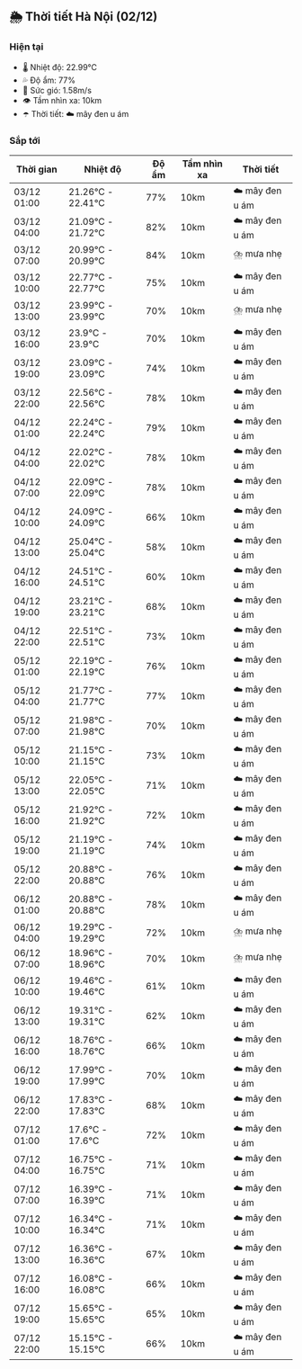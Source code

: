## 🌦️ Thời tiết Hà Nội (02/12)

### Hiện tại

- 🌡️ Nhiệt độ: 22.99℃
- 💦 Độ ẩm: 77%
- 💨 Sức gió: 1.58m/s
- 👁️ Tầm nhìn xa: 10km
- ☂️ Thời tiết: ☁️ mây đen u ám

### Sắp tới

| Thời gian | Nhiệt độ | Độ ẩm | Tầm nhìn xa | Thời tiết |
| --- | --- | --- | --- | --- |
| 03/12 01:00 | 21.26℃ - 22.41℃ | 77% | 10km | ☁️ mây đen u ám |
| 03/12 04:00 | 21.09℃ - 21.72℃ | 82% | 10km | ☁️ mây đen u ám |
| 03/12 07:00 | 20.99℃ - 20.99℃ | 84% | 10km | ⛈️ mưa nhẹ |
| 03/12 10:00 | 22.77℃ - 22.77℃ | 75% | 10km | ☁️ mây đen u ám |
| 03/12 13:00 | 23.99℃ - 23.99℃ | 70% | 10km | ⛈️ mưa nhẹ |
| 03/12 16:00 | 23.9℃ - 23.9℃ | 70% | 10km | ☁️ mây đen u ám |
| 03/12 19:00 | 23.09℃ - 23.09℃ | 74% | 10km | ☁️ mây đen u ám |
| 03/12 22:00 | 22.56℃ - 22.56℃ | 78% | 10km | ☁️ mây đen u ám |
| 04/12 01:00 | 22.24℃ - 22.24℃ | 79% | 10km | ☁️ mây đen u ám |
| 04/12 04:00 | 22.02℃ - 22.02℃ | 78% | 10km | ☁️ mây đen u ám |
| 04/12 07:00 | 22.09℃ - 22.09℃ | 78% | 10km | ☁️ mây đen u ám |
| 04/12 10:00 | 24.09℃ - 24.09℃ | 66% | 10km | ☁️ mây đen u ám |
| 04/12 13:00 | 25.04℃ - 25.04℃ | 58% | 10km | ☁️ mây đen u ám |
| 04/12 16:00 | 24.51℃ - 24.51℃ | 60% | 10km | ☁️ mây đen u ám |
| 04/12 19:00 | 23.21℃ - 23.21℃ | 68% | 10km | ☁️ mây đen u ám |
| 04/12 22:00 | 22.51℃ - 22.51℃ | 73% | 10km | ☁️ mây đen u ám |
| 05/12 01:00 | 22.19℃ - 22.19℃ | 76% | 10km | ☁️ mây đen u ám |
| 05/12 04:00 | 21.77℃ - 21.77℃ | 77% | 10km | ☁️ mây đen u ám |
| 05/12 07:00 | 21.98℃ - 21.98℃ | 70% | 10km | ☁️ mây đen u ám |
| 05/12 10:00 | 21.15℃ - 21.15℃ | 73% | 10km | ☁️ mây đen u ám |
| 05/12 13:00 | 22.05℃ - 22.05℃ | 71% | 10km | ☁️ mây đen u ám |
| 05/12 16:00 | 21.92℃ - 21.92℃ | 72% | 10km | ☁️ mây đen u ám |
| 05/12 19:00 | 21.19℃ - 21.19℃ | 74% | 10km | ☁️ mây đen u ám |
| 05/12 22:00 | 20.88℃ - 20.88℃ | 76% | 10km | ☁️ mây đen u ám |
| 06/12 01:00 | 20.88℃ - 20.88℃ | 78% | 10km | ☁️ mây đen u ám |
| 06/12 04:00 | 19.29℃ - 19.29℃ | 72% | 10km | ⛈️ mưa nhẹ |
| 06/12 07:00 | 18.96℃ - 18.96℃ | 70% | 10km | ⛈️ mưa nhẹ |
| 06/12 10:00 | 19.46℃ - 19.46℃ | 61% | 10km | ☁️ mây đen u ám |
| 06/12 13:00 | 19.31℃ - 19.31℃ | 62% | 10km | ☁️ mây đen u ám |
| 06/12 16:00 | 18.76℃ - 18.76℃ | 66% | 10km | ☁️ mây đen u ám |
| 06/12 19:00 | 17.99℃ - 17.99℃ | 70% | 10km | ☁️ mây đen u ám |
| 06/12 22:00 | 17.83℃ - 17.83℃ | 68% | 10km | ☁️ mây đen u ám |
| 07/12 01:00 | 17.6℃ - 17.6℃ | 72% | 10km | ☁️ mây đen u ám |
| 07/12 04:00 | 16.75℃ - 16.75℃ | 71% | 10km | ☁️ mây đen u ám |
| 07/12 07:00 | 16.39℃ - 16.39℃ | 71% | 10km | ☁️ mây đen u ám |
| 07/12 10:00 | 16.34℃ - 16.34℃ | 71% | 10km | ☁️ mây đen u ám |
| 07/12 13:00 | 16.36℃ - 16.36℃ | 67% | 10km | ☁️ mây đen u ám |
| 07/12 16:00 | 16.08℃ - 16.08℃ | 66% | 10km | ☁️ mây đen u ám |
| 07/12 19:00 | 15.65℃ - 15.65℃ | 65% | 10km | ☁️ mây đen u ám |
| 07/12 22:00 | 15.15℃ - 15.15℃ | 66% | 10km | ☁️ mây đen u ám |
